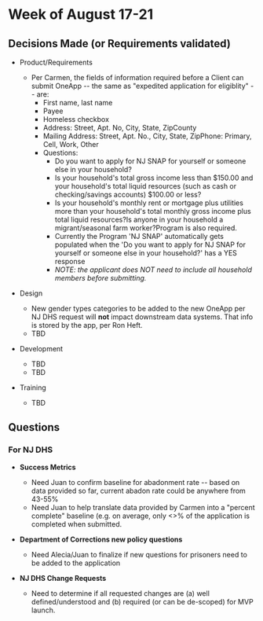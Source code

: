 # Week of August 17-21

## Decisions Made (or Requirements validated)

- Product/Requirements
  - Per Carmen, the fields of information required before a Client can submit OneApp -- the same as "expedited application for eligiblity" -- are:
      - First name, last name
      - Payee
      - Homeless checkbox
      - Address:  Street, Apt. No, City, State, ZipCounty
      - Mailing Address: Street, Apt. No., City, State, ZipPhone: Primary, Cell, Work, Other
      - Questions:
        - Do you want to apply for NJ SNAP for yourself or someone else in your household?
        - Is your household's total gross income less than $150.00 and your household's total liquid resources (such as cash or checking/savings accounts) $100.00 or less?
        - Is your household's monthly rent or mortgage plus utilities more than your household's total monthly gross income plus total liquid resources?Is anyone in your household a migrant/seasonal farm worker?Program is also required. 
        - Currently the Program 'NJ SNAP' automatically gets populated when the 'Do you want to apply for NJ SNAP for yourself or someone else in your household?' has a YES response
        - *NOTE: the applicant does NOT need to include all household members before submitting.*

- Design
  - New gender types categories to be added to the new OneApp per NJ DHS request will **not** impact downstream data systems.  That info is stored by the app, per Ron Heft.
  - TBD
- Development
  - TBD
  - TBD
- Training
  - TBD

## Questions 

### For NJ DHS

- **Success Metrics**
  - Need Juan to confirm baseline for abadonment rate -- based on data provided so far, current abadon rate could be anywhere from 43-55%
  - Need Juan to help translate data provided by Carmen into a "percent complete" baseline (e.g. on average, only <>% of the application is completed when submitted.

- **Department of Corrections new policy questions**
  - Need Alecia/Juan to finalize if new questions for prisoners need to be added to the application
  
- **NJ DHS Change Requests**
  - Need to determine if all requested changes are (a) well defined/understood and (b) required (or can be de-scoped) for MVP launch.

